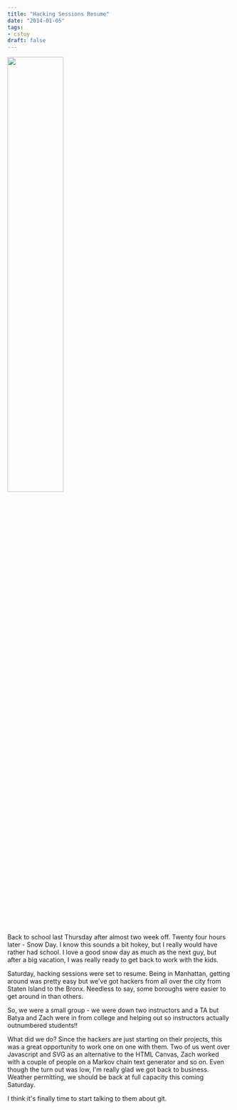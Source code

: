 ```yaml
---
title: "Hacking Sessions Resume"
date: "2014-01-05"
tags:
- cstuy
draft: false
---
```



<img width="50%" src="/img/2014-01-05-hacking-sessions-7/hackers.jpg"></img>

Back to school last Thursday after almost two week off. Twenty four
hours later - Snow Day. I know this sounds a bit hokey, but I really
would have rather had school. I love a good snow day as much as the
next guy, but after a big vacation, I was really ready to get back to
work with the kids.

Saturday, hacking sessions were set to resume. Being in Manhattan,
getting around was pretty easy but we've got hackers from all over the
city from Staten Island to the Bronx. Needless to say, some boroughs
were easier to get around in than others.

So, we were a small group - we were down two instructors and a TA but
Batya and Zach were in from college and helping out so instructors
actually outnumbered students!!

What did we do? Since the hackers are just starting on their projects,
this was a great opportunity to work one on one with them. Two of us
went over Javascript and SVG as an alternative to the HTML Canvas,
Zach worked with a couple of people on a Markov chain text generator
and so on. Even though the turn out was low, I'm really glad we got
back to business. Weather permitting, we should be back at full
capacity this coming Saturday.

I think it's finally time to start talking to them about git.





